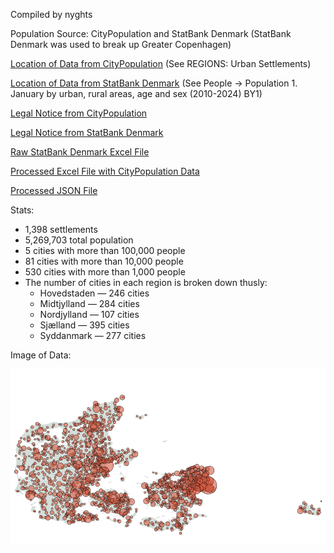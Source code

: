 Compiled by nyghts

Population Source: CityPopulation and StatBank Denmark (StatBank Denmark was used to break up Greater Copenhagen)

[Location of Data from CityPopulation](https://citypopulation.de/en/denmark/) (See REGIONS: Urban Settlements)

[Location of Data from StatBank Denmark](https://www.statbank.dk/statbank5a/default.asp?w=1600) (See People -> Population 1. January by urban, rural areas, age and sex (2010-2024) BY1) 

[Legal Notice from CityPopulation](https://citypopulation.de/en/help/termsofuse/)

[Legal Notice from StatBank Denmark](https://www.dst.dk/en/presse/kildeangivelse)

[Raw StatBank Denmark Excel File](https://github.com/nyghts7/denmark/blob/main/202472761155474159655BY1.xlsx)

[Processed Excel File with CityPopulation Data](https://github.com/nyghts7/denmark/blob/main/denmark-book.xlsx)

[Processed JSON File](https://github.com/nyghts7/denmark/blob/main/denmark.txt)

Stats:
+ 1,398 settlements
+ 5,269,703 total population
+ 5 cities with more than 100,000 people
+ 81 cities with more than 10,000 people
+ 530 cities with more than 1,000 people
+ The number of cities in each region is broken down thusly:
     - Hovedstaden — 246 cities
     - Midtjylland — 284 cities
     - Nordjylland — 107 cities
     - Sjælland — 395 cities
     - Syddanmark — 277 cities
 
Image of Data:

![Population distribution map of Denmark](https://github.com/nyghts7/denmark/blob/main/denmark.png)
